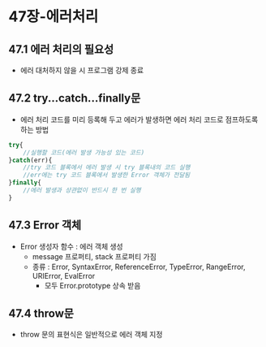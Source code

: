 # 47장-에러처리
## 47.1 에러 처리의 필요성
- 에러 대처하지 않을 시 프로그램 강제 종료

## 47.2 try...catch...finally문
- 에러 처리 코드를 미리 등록해 두고 에러가 발생하면 에러 처리 코드로 점프하도록 하는 방법
```javascript
try{
    //실행할 코드(에러 발생 가능성 있는 코드)
}catch(err){
    //try 코드 블록에서 에러 발생 시 try 블록내의 코드 실행
    //err에는 try 코드 블록에서 발생한 Error 객체가 전달됨
}finally{
    //에러 발생과 상관없이 반드시 한 번 실행
}
```

## 47.3 Error 객체
- Error 생성자 함수 : 에러 객체 생성
    - message 프로퍼티, stack 프로퍼티 가짐
    - 종류 : Error, SyntaxError, ReferenceError, TypeError, RangeError, URIError, EvalError
        - 모두 Error.prototype 상속 받음

## 47.4 throw문
- throw 문의 표현식은 일반적으로 에러 객체 지정